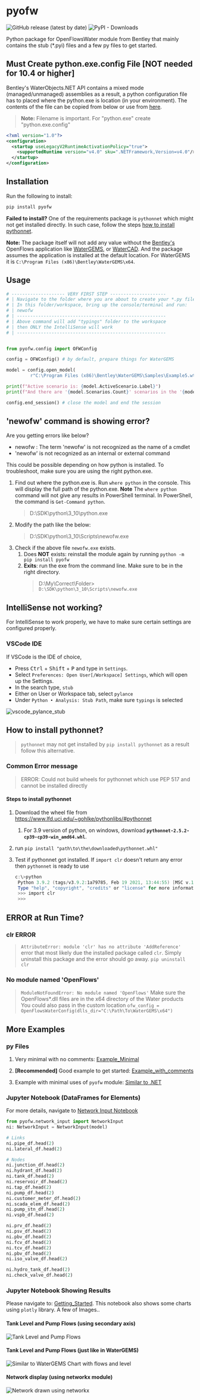 # pyofw

![GitHub release (latest by date)](https://img.shields.io/github/v/release/worthapenny/pyofw)
![PyPI - Downloads](https://img.shields.io/pypi/dm/pyofw)

Python package for OpenFlowsWater module from Bentley that mainly contains the stub (*.pyi) files and a few py files to get started.

## Must Create python.exe.config File [**NOT** needed for 10.4 or higher]

Bentley's WaterObjects.NET API contains a mixed mode (managed/unmanaged)
assemblies as a result, a python configuration file has to placed where the python.exe is location (in your environment). The contents of the file can be copied from below or use from [here](/misc/python.exe.config).

>**Note:** Filename is important. For "python.exe" create "python.exe.config"

```xml
<?xml version="1.0"?>
<configuration>
  <startup useLegacyV2RuntimeActivationPolicy="true">
    <supportedRuntime version="v4.0" sku=".NETFramework,Version=v4.0"/>
  </startup>
</configuration>
````

## Installation

Run the following to install:

```python
pip install pyofw
```

**Failed to install?** One of the requirements package is `pythonnet` which might not get installed directly. In such case, follow the steps [how to install pythonnet](#how-to-install-pythonnet).

 **Note:** The package itself will not add any value without the [Bentley's](https://www.bentley.com/en) OpenFlows application like [WaterGEMS](https://www.bentley.com/en/products/product-line/hydraulics-and-hydrology-software/watergems), or [WaterCAD](https://www.bentley.com/en/products/product-line/hydraulics-and-hydrology-software/watercad). And the package assumes the application is installed at the default location. For WaterGEMS it is `C:\Program Files (x86)\Bentley\WaterGEMS\x64`.

## Usage

```python
# -------------------- VERY FIRST STEP ---------------------
# | Navigate to the folder where you are about to create your *.py files
# | In this folder/workspace, bring up the console/terminal and run: 
# | newofw
# | --------------------------------------------------------
# | Above command will add "typings" folder to the workspace
# | then ONLY the IntelliSense will work
# | --------------------------------------------------------


from pyofw.config import OFWConfig

config = OFWConfig() # by default, prepare things for WaterGEMS

model = config.open_model(
         r"C:\Program Files (x86)\Bentley\WaterGEMS\Samples\Example5.wtg")

print(f"Active scenario is: {model.ActiveScenario.Label}")
print(f"And there are '{model.Scenarios.Count}' scenarios in the '{model}' model")

config.end_session() # close the model and end the session
```

## 'newofw' command is showing error?

Are you getting errors like below?

* newofw : The term 'newofw' is not recognized as the name of a cmdlet
* 'newofw' is not recognized as an internal or external command

This could be possible depending on how python is installed. To troubleshoot, make sure you are using the right python.exe. 

1. Find out where the python.exe is. Run `where python` in the console. This will display the full path of the python.exe. **Note** The `where python` command will not give any results in PowerShell terminal. In PowerShell, the command is `Get-Command python`.
   > D:\SDK\python\3_10\python.exe
2. Modify the path like the below:
   > D:\SDK\python\3_10\Scripts\newofw.exe
3. Check if the above file `newofw.exe` exists. 
   1. Does **NOT** exists: reinstall the module again by running `python -m pip install pyofw`
   2. **Exits**: run the exe from the command line. Make sure to be in the right directory.
      >  D:\My\Correct\Folder> `D:\SDK\python\3_10\Scripts\newofw.exe`

## IntelliSense not working?

For IntelliSense to work properly, we have to make sure certain settings are configured properly. 

### VSCode IDE

If VSCode is the IDE of choice,

* Press <kbd>Ctrl</kbd> + <kbd>Shift</kbd> + <kbd>P</kbd> and type in `Settings`.
* Select `Preferences: Open User[/Workspace] Settings`, which will open up the Settings.
* In the search type, `stub`
* Either on User or Workspace tab, select `pylance`
* Under `Python • Analysis: Stub Path`, make sure `typings` is selected

![vscode_pylance_stub](https://raw.githubusercontent.com/worthapenny/pyofw/main/misc/pylance_stub_typings.png)

## How to install pythonnet?

> `pythonnet` may not get installed by `pip install pythonnet` as a result follow this alternative.

### Common Error message

> ERROR: Could not build wheels for pythonnet which use PEP 517 and cannot be installed directly

#### Steps to install pythonnet

1. Download the wheel file from <https://www.lfd.uci.edu/~gohlke/pythonlibs/#pythonnet>
   1. For 3.9 version of python, on windows, download **`pythonnet-2.5.2-cp39-cp39-win_amd64.whl`**.
2. run `pip install "path\to\the\downloaded\pythonnet.whl"`
3. Test if pythonnet got installed. If `import clr` doesn't return any error then `pythonnet` is ready to use

   ```powershell
   c:\>python
    Python 3.9.2 (tags/v3.9.2:1a79785, Feb 19 2021, 13:44:55) [MSC v.1928 64 bit (AMD64)] on win32
    Type "help", "copyright", "credits" or "license" for more information.
    >>> import clr
    >>>
   ```

## ERROR at Run Time?

### clr ERROR

>`AttributeError: module 'clr' has no attribute 'AddReference'`
> error that most likely due the installed package called `clr`. Simply uninstall this package and the error should go away.
>`pip uninstall clr`

### No module named 'OpenFlows'

>`ModuleNotFoundError: No module named 'OpenFlows'`
>Make sure the OpenFlows*.dll files are in the x64 directory of the Water products
>You could also pass in the custom location `ofw_config = OpenFlowsWaterConfig(dlls_dir="C:\Path\To\WaterGEMS\x64")`

## More Examples

### py Files

1. Very minimal with no comments:
[Example_Minimal](/src/pyofw/template/example_minimal.py)

1. **[Recommended]** Good example to get started:
[Example_with_comments](src/pyofw/template/example_with_comments.py)

1. Example with minimal uses of `pyofw` module:
[Similar to .NET](example/load_openflows_dlls.py)

### Jupyter Notebook (DataFrames for Elements)

For more details, navigate to [Network Input Notebook](example/notebook/networkInputDFs.ipynb)

```py
from pyofw.network_input import NetworkInput
ni: NetworkInput = NetworkInput(model)

# Links
ni.pipe_df.head(2)
ni.lateral_df.head(2)

# Nodes
ni.junction_df.head(2)
ni.hydrant_df.head(2)
ni.tank_df.head(2)
ni.reservoir_df.head(2)
ni.tap_df.head(2)
ni.pump_df.head(2)
ni.customer_meter_df.head(2)
ni.scada_elem_df.head(2)
ni.pump_stn_df.head(2)
ni.vspb_df.head(2)

ni.prv_df.head(2)
ni.psv_df.head(2)
ni.pbv_df.head(2)
ni.fcv_df.head(2)
ni.tcv_df.head(2)
ni.pbv_df.head(2)
ni.iso_valve_df.head(2)

ni.hydro_tank_df.head(2)
ni.check_valve_df.head(2)
```


### Jupyter Notebook Showing Results

Please navigate to: [Getting_Started](src/pyofw/template/Getting_Started.ipynb).
This notebook also shows some charts using `plotly` library. A few of Images..

#### Tank Level and Pump Flows (using secondary axis)

![Tank Level and Pump Flows](https://github.com/worthapenny/pyofw/blob/main/misc/result-tank-levels.png?raw=true)

#### Tank Level and Pump Flows (just like in WaterGEMS)

![Similar to WaterGEMS Chart with flows and level](https://github.com/worthapenny/pyofw/blob/main/misc/result-tank-levels-and-pump-flows.png?raw=true)

#### Network display (using networkx module)

![Network drawn using networkx](https://github.com/worthapenny/pyofw/blob/main/misc/networkx_network.png?raw=true)